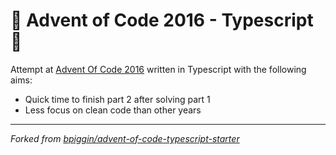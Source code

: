 # 🎄 Advent of Code 2016 - Typescript 🎄

Attempt at [Advent Of Code 2016](https://adventofcode.com/2016) written in Typescript with the following aims:

- Quick time to finish part 2 after solving part 1
- Less focus on clean code than other years

---

_Forked from [bpiggin/advent-of-code-typescript-starter](https://github.com/bpiggin/advent-of-code-typescript-starter)_
